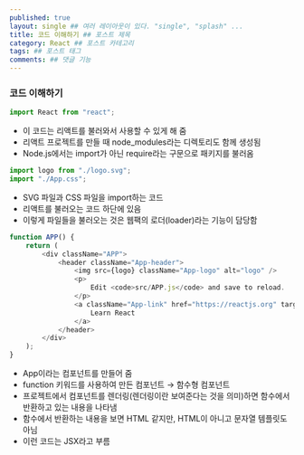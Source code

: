 ```yaml
---
published: true
layout: single ## 여러 레이아웃이 있다. "single", "splash" ...
title: 코드 이해하기 ## 포스트 제목
category: React ## 포스트 카테고리
tags: ## 포스트 태그
comments: ## 댓글 기능
---
```


### 코드 이해하기

```javascript
import React from "react";
```

-   이 코드는 리액트를 불러와서 사용할 수 있게 해 줌
-   리액트 프로젝트를 만들 때 node_modules라는 디렉토리도 함께 생성됨
-   Node.js에서는 import가 아닌 require라는 구문으로 패키지를 불러옴

```javascript
import logo from "./logo.svg";
import "./App.css";
```

-   SVG 파일과 CSS 파일을 import하는 코드
-   리액트를 불러오는 코드 하단에 있음
-   이렇게 파일들을 불러오는 것은 웹팩의 로더(loader)라는 기능이 담당함

```javascript
function APP() {
    return (
        <div className="APP">
            <header className="App-header">
                <img src={logo} className="App-logo" alt="logo" />
                <p>
                    Edit <code>src/APP.js</code> and save to reload.
                </p>
                <a className="App-link" href="https://reactjs.org" target="_blank" rel="noopener noreferrer">
                    Learn React
                </a>
            </header>
        </div>
    );
}
```

-   App이라는 컴포넌트를 만들어 줌
-   function 키워드를 사용하여 만든 컴포넌트 → 함수형 컴포넌트
-   프로젝트에서 컴포넌트를 렌더링(렌더링이란 보여준다는 것을 의미)하면 함수에서 반환하고 있는 내용을 나타냄
-   함수에서 반환하는 내용을 보면 HTML 같지만, HTML이 아니고 문자열 템플릿도 아님
-   이런 코드는 JSX라고 부름
